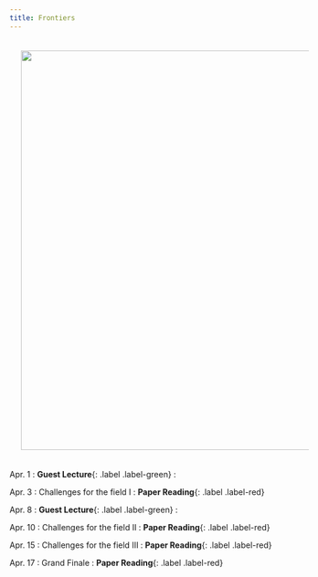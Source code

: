 ```yaml
---
title: Frontiers 
---
```


<img src="/real_world_robot_learning_sp25/assets/images/frontiers.png" style="width:700px; height:auto; padding:20px;">

Apr. 1
: **Guest Lecture**{: .label .label-green} 
  : 

Apr. 3
: Challenges for the field I
  : **Paper Reading**{: .label .label-red} 


Apr. 8
: **Guest Lecture**{: .label .label-green} 
  : 

Apr. 10
: Challenges for the field II
  : **Paper Reading**{: .label .label-red}

Apr. 15
: Challenges for the field III
  : **Paper Reading**{: .label .label-red}

Apr. 17
: Grand Finale
  : **Paper Reading**{: .label .label-red}